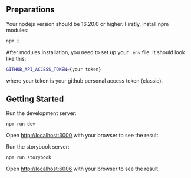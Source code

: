 ## Preparations
Your nodejs version should be 16.20.0 or higher.
Firstly, install npm modules:
```bash
npm i
```
After modules installation, you need to set up your `.env` file.
It should look like this:
```bash
GITHUB_API_ACCESS_TOKEN={your token}
```
where your token is your github personal access token (classic).

## Getting Started

Run the development server:

```bash
npm run dev
```

Open [http://localhost:3000](http://localhost:3000) with your browser to see the result.


Run the storybook server:

```bash
npm run storybook
```

Open [http://localhost:6006](http://localhost:6006) with your browser to see the result.
